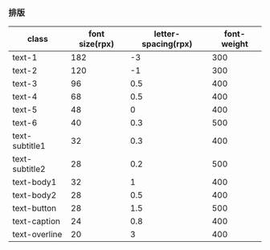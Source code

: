### 排版

| class  | font size(rpx)  |	 letter-spacing(rpx) |	 font-weight  |
| ------------ | ------------ | ------------ | ------------ |
| text-1 |   182 |-3 | 300 |
| text-2 |   120 |-1 | 300 |
| text-3 |   96 |0.5 | 400 |
| text-4 |   68 | 0.5 | 400 |
| text-5 |   48 |0 | 400 |
| text-6 |   40 |0.3 | 500 |
| text-subtitle1 |   32 |0.3 | 400 |
| text-subtitle2 |   28 |0.2 | 500 |
| text-body1 |   32 |1 | 400 |
| text-body2 |   28 |0.5 | 400 |
| text-button |   28 |1.5 | 500 |
| text-caption |   24 |0.8 | 400 |
| text-overline |   20 |3 | 400 |
